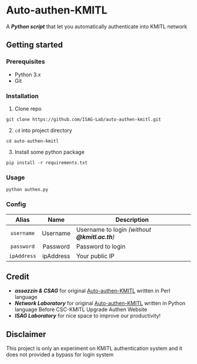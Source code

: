 # Auto-authen-KMITL

A **_Python script_** that let you automatically authenticate into KMITL network

## Getting started
### Prerequisites
* Python 3.x
* Git

### Installation
1. Clone repo 
```
git clone https://github.com/ISAG-Lab/auto-authen-kmitl.git
```
2. `cd` into project directory
```
cd auto-authen-kmitl
```
3. Install some python package
```
pip install -r requirements.txt
```

### Usage
```
python authen.py
```



### Config
| Alias | Name | Description |
|:-----:|:----:|-------------|
| `username` | Username | Username to login _(without **@kmitl.ac.th**)_ |
| `password` | Password | Password to login |
| `ipAddress` | ipAddress | Your public IP  |

## Credit
* **_assazzin & CSAG_** for original [Auto-authen-KMITL](https://github.com/assazzin/Auto-authen-KMITL) written in Perl language
* **_Network Laboratory_** for original [Auto-authen-KMITL](https://github.com/assazzin/Auto-authen-KMITL) written in Python language Before CSC-KMITL Upgrade Authen Website
* **_ISAG Laboratory_** for nice space to improve our productivity!


## Disclaimer
This project is only an experiment on KMITL authentication system and it does not provided a bypass for login system